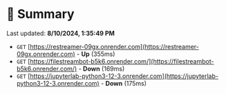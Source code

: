 # 📖 Summary
Last updated: **8/10/2024, 1:35:49 PM**

- `GET` [https://restreamer-09gx.onrender.com](https://restreamer-09gx.onrender.com) - **Up** (355ms)
- `GET` [https://filestreambot-b5k6.onrender.com/](https://filestreambot-b5k6.onrender.com/) - **Down** (169ms)
- `GET` [https://jupyterlab-python3-12-3.onrender.com](https://jupyterlab-python3-12-3.onrender.com) - **Down** (175ms)
